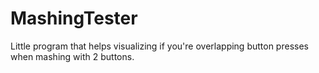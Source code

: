 # MashingTester
Little program that helps visualizing if you're overlapping button presses when mashing with 2 buttons.
